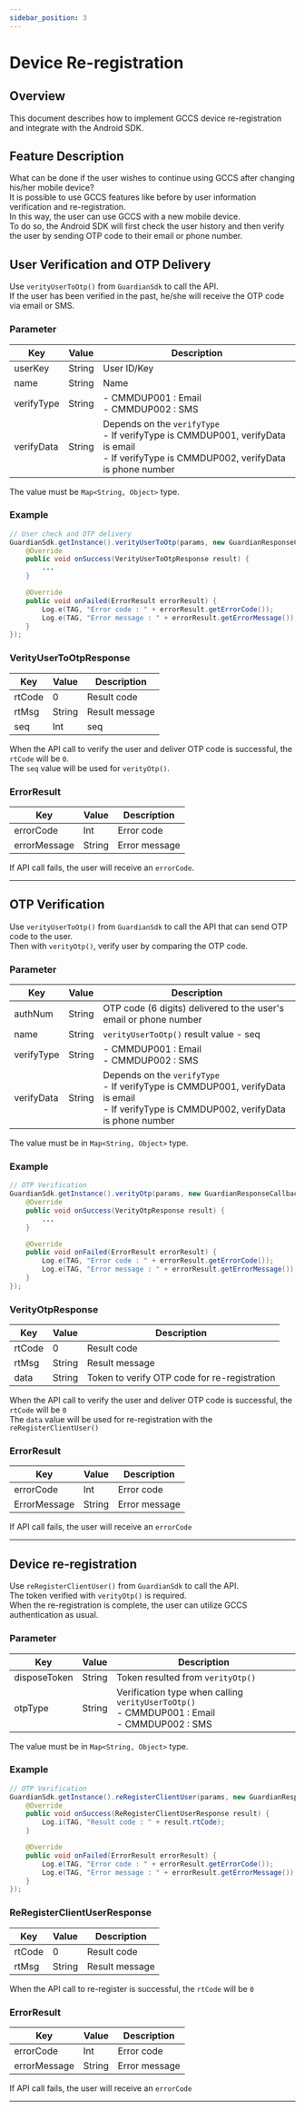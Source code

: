 ```yaml
---
sidebar_position: 3
---
```

# Device Re-registration

## Overview
This document describes how to implement GCCS device re-registration and integrate with the Android SDK.
<br/>

## Feature Description
What can be done if the user wishes to continue using GCCS after changing his/her mobile device?   
It is possible to use GCCS features like before by user information verification and re-registration.   
In this way, the user can use GCCS with a new mobile device.   
To do so, the Android SDK will first check the user history and then verify the user by sending OTP code to their email or phone number.

## User Verification and OTP Delivery
Use `verityUserToOtp()` from `GuardianSdk` to call the API.  
If the user has been verified in the past, he/she will receive the OTP code via email or SMS. 

### Parameter
|Key|Value|Description|
|------|---|---|
|userKey|String|User ID/Key|
|name|String|Name|
|verifyType|String|- CMMDUP001 : Email<br/> - CMMDUP002 : SMS|
|verifyData|String|Depends on the `verifyType`<br/>- If verifyType is CMMDUP001, verifyData is email <br/>- If verifyType is CMMDUP002, verifyData is phone number|

The value must be `Map<String, Object>` type.

### Example
```java
// User check and OTP delivery
GuardianSdk.getInstance().verityUserToOtp(params, new GuardianResponseCallback<VerityUserToOtpResponse>() {
    @Override
    public void onSuccess(VerityUserToOtpResponse result) {
        ...
    }

    @Override
    public void onFailed(ErrorResult errorResult) {
        Log.e(TAG, "Error code : " + errorResult.getErrorCode());
        Log.e(TAG, "Error message : " + errorResult.getErrorMessage());
    }
});
```
### VerityUserToOtpResponse
|Key|Value|Description|
|------|---|---|
|rtCode|0|Result code|
|rtMsg|String|Result message|
|seq|Int|seq|

When the API call to verify the user and deliver OTP code is successful, the `rtCode` will be `0`.   
The `seq` value will be used for `verityOtp()`.

### ErrorResult
|Key|Value|Description|
|------|---|---|
|errorCode|Int|Error code|
|errorMessage|String|Error message|

If API call fails, the user will receive an `errorCode`.

---

## OTP Verification
Use `verityUserToOtp()` from `GuardianSdk` to call the API that can send OTP code to the user.  
Then with `verityOtp()`, verify user by comparing the OTP code.

### Parameter
|Key|Value|Description|
|------|---|---|
|authNum|String|OTP code (6 digits) delivered to the user's email or phone number |
|name|String|`verityUserToOtp()` result value - seq|
|verifyType|String|- CMMDUP001 : Email<br/> - CMMDUP002 : SMS|
|verifyData|String|Depends on the `verifyType`<br/>- If verifyType is CMMDUP001, verifyData is email <br/>- If verifyType is CMMDUP002, verifyData is phone number|

The value must be in `Map<String, Object>` type.

### Example
```java
// OTP Verification
GuardianSdk.getInstance().verityOtp(params, new GuardianResponseCallback<VerityOtpResponse>() {
    @Override
    public void onSuccess(VerityOtpResponse result) {
        ...
    }

    @Override
    public void onFailed(ErrorResult errorResult) {
        Log.e(TAG, "Error code : " + errorResult.getErrorCode());
        Log.e(TAG, "Error message : " + errorResult.getErrorMessage());
    }
});
```
### VerityOtpResponse
|Key|Value|Description|
|------|---|---|
|rtCode|0|Result code|
|rtMsg|String|Result message|
|data|String|Token to verify OTP code for re-registration|

When the API call to verify the user and deliver OTP code is successful, the `rtCode` will be `0`   
The `data` value will be used for re-registration with the `reRegisterClientUser()`

### ErrorResult
|Key|Value|Description|
|------|---|---|
|errorCode|Int|Error code|
|ErrorMessage|String|Error message|

If API call fails, the user will receive an `errorCode`

---

## Device re-registration
Use `reRegisterClientUser()` from `GuardianSdk` to call the API.   
The token verified with `verityOtp()` is required.   
When the re-registration is complete, the user can utilize GCCS authentication as usual. 

### Parameter
|Key|Value|Description|
|------|---|---|
|disposeToken|String|Token resulted from `verityOtp()`|
|otpType|String|Verification type when calling `verityUserToOtp()` <br/>- CMMDUP001 : Email<br/> - CMMDUP002 : SMS|

The value must be in `Map<String, Object>` type.

### Example
```java
// OTP Verification
GuardianSdk.getInstance().reRegisterClientUser(params, new GuardianResponseCallback<ReRegisterClientUserResponse>() {
    @Override
    public void onSuccess(ReRegisterClientUserResponse result) {
        Log.i(TAG, "Result code : " + result.rtCode);
    }

    @Override
    public void onFailed(ErrorResult errorResult) {
        Log.e(TAG, "Error code : " + errorResult.getErrorCode());
        Log.e(TAG, "Error message : " + errorResult.getErrorMessage());
    }
});
```
### ReRegisterClientUserResponse
|Key|Value|Description|
|------|---|---|
|rtCode|0|Result code|
|rtMsg|String|Result message|

When the API call to re-register is successful, the `rtCode` will be `0`

### ErrorResult
|Key|Value|Description|
|------|---|---|
|errorCode|Int|Error code|
|errorMessage|String|Error message|

If API call fails, the user will receive an `errorCode`

---



